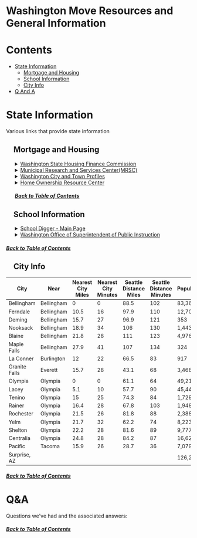 <h1>Washington Move Resources and General Information</h1>

<a id="toc"></a>

# Contents

- [State Information](#state-information)
  - [Mortgage and Housing](#mortgage-and-housing)
  - [School Information](#school-information)
  - [City Info](#city-info)
- [Q And A](#qa)

# State Information

Various links that provide state information
<!-- region state-info-->

## &nbsp;&nbsp;&nbsp; Mortgage and Housing

<ol>

<details><summary><a href="https://www.wshfc.org/">Washington State Housing Finance Commission</a></summary>

<ol>

Offers a wealth of information for home buyers, home owners and more.  Of particular interest here are potential programs to help with downpayment assistance.

</ol>
</details>

<details><summary><a href="https://www.mrsc.org/">Municipal Research and Services Center(MRSC)</a></summary>

<ol>

Main page for a site that is set up to help local governments with providing legal and policy guidance on various topics.  Great resource for local ordinances, city information and possible contact info.

</ol>
</details>

<details><summary><a href="https://www.mrsc.org/research-tools/washington-city-and-town-profiles/">Washington City and Town Profiles</a>  </summary>

<ol>

A subset of the main <a href="https://www.mrsc.org/">MRSC</a> page which contains city/township profile information.  Here, we can find info on specific cities, contact information, local websites, council meetings, laws/codes, and more.

</ol>
</details>

<details><summary><a href="https://www.homeownership-wa.org/">Home Ownership Resource Center</a></summary>

<ol>

Another resource containing information on home buying and home ownership.

</ol>
</details>

<h5><a href="#toc">Back to Table of Contents</a></h5>

</ol>

## &nbsp;&nbsp;&nbsp; School Information

<ol>

<details><summary><a href="https://www.schooldigger.com/">School Digger - Main Page</a></summary>

<ol>

Main page for the school digger website where you can find data regarding schools testing, enrollment data and even financial statistics.  The WA specific district ranking can be found <a href="https://www.schooldigger.com/go/WA/districtrank.aspx">here</a>, which has district rankings out of a total of 247 included.

<details><summary>Everett District Rankings</summary>

<ol>

<a href="https://www.schooldigger.com/go/WA/city/Everett/search.aspx">Everett Schools Info</a>

<img src="https://github.com/pogmothon/pogmothon.github.io/blob/main/imgs/2025-01-11-15-47-28.png">

</ol>

</details>

<details><summary>Olympia School District Rankings</summary>

<ol>

<a href="https://www.schooldigger.com/go/WA/city/Olympia/search.aspx">Olympia Schools Info</a>

<img src="https://github.com/pogmothon/pogmothon.github.io/blob/main/imgs/2025-01-11-15-50-40.png">

</ol>
</details>

<details><summary>Tacoma School District Rankings</summary>

<ol>

<a href="https://www.schooldigger.com/go/WA/city/Tacoma/search.aspx">Tacoma Schools Info</a>

<img src="https://github.com/pogmothon/pogmothon.github.io/blob/main/imgs/2025-01-11-15-52-33.png">

</ol>
</details>

</ol>
</details>

<details><summary><a href="https://reportcard.ospi.k12.wa.us/">Washington Office of Superintendent of Public Instruction</a></summary>

<ol>

State website that has various statistical information regarding schools all over the state of WA.  Of interesting note is how much money is spent per pupil.  Using the amount spent per pupil at Dysart High School as an example, you can see some of the various schools in WA by comparison below.

<ol>Dysart High School - Per Pupil Spend: $10,926</ol>

<ol>

<h3>WA Comparison</h3>

<li><a href="https://reportcard.ospi.k12.wa.us/ReportCard/ViewSchoolOrDistrict/102960">Avanti High School</a><br>
Spend: $14,278<br>
Difference: 30.67%</li>

<li><a href="https://reportcard.ospi.k12.wa.us/ReportCard/ViewSchoolOrDistrict/102969">Olympia High School</a><br>
Spend: $15,986<br>
Difference: 46.31%</li>

<li><a href="https://reportcard.ospi.k12.wa.us/ReportCard/ViewSchoolOrDistrict/102976">Capital High School</a><br>
Spend: $16,787<br>
Difference: 53.64%</li>

</ol>

</ol>


</details>

</ol>
<h5><a href="#toc">Back to Table of Contents</a></h5>

## &nbsp;&nbsp;&nbsp; City Info

City | Near | Nearest City<br>Miles | Nearest City<br>Minutes | Seattle Distance<br>Miles | Seattle Distance<br>Minutes | Population | Sex Offenders | Offender Rate | Weather Info
-- | -- | -- | -- | -- | -- | -- | -- | -- | --
Bellingham | Bellingham | 0 | 0 | 88.5 | 102 | 83,365 | 92 | 906/1 | <a href="https://weatherspark.com/y/991/Average-Weather-in-Bellingham-Washington-United-States-Year-Round">Here</a>
Ferndale | Bellingham | 10.5 | 16 | 97.9 | 110 | 12,704 | 10 | 1270/1 | <a href="https://weatherspark.com/y/967/Average-Weather-in-Ferndale-Washington-United-States-Year-Round">Here</a>
Deming | Bellingham | 15.7 | 27 | 96.9 | 121 | 353 | 1 | 353/1 | N/A
Nooksack | Bellingham | 18.9 | 34 | 106 | 130 | 1,443 | N/A | N/A | <a href="https://weatherspark.com/y/977/Average-Weather-in-Nooksack-Washington-United-States-Year-Round">Here</a>
Blaine | Bellingham | 21.8 | 28 | 111 | 123 | 4,976 | 8 | 622/1 | <a href="https://weatherspark.com/y/994/Average-Weather-in-Blaine-Washington-United-States-Year-Round">Here</a>
Maple Falls | Bellingham | 27.9 | 41 | 107 | 134 | 324 | 10 | 32/1 | N/A
La Conner | Burlington | 12 | 22 | 66.5 | 83 | 917 | 4 | 229/1 | <a href="https://weatherspark.com/y/996/Average-Weather-in-Burlington-Washington-United-States-Year-Round">Here</a>
Granite Falls | Everett | 15.7 | 28 | 43.1 | 68 | 3,468 | 7 | 495/1 | <a href="https://weatherspark.com/y/1252/Average-Weather-in-Granite-Falls-Washington-United-States-Year-Round">Here</a>
Olympia | Olympia | 0 | 0 | 61.1 | 64 | 49,218 | 168 | 293/1 | <a href="https://weatherspark.com/y/894/Average-Weather-in-Olympia-Washington-United-States-Year-Round">Here</a>
Lacey | Olympia | 5.1 | 10 | 57.7 | 90 | 45,446 | 10 | 4545/1 | <a href="https://weatherspark.com/y/864/Average-Weather-in-Lacey-Washington-United-States-Year-Round">Here</a>
Tenino | Olympia | 15 | 25 | 74.3 | 84 | 1,729 | 7 | 247/1 | <a href="https://weatherspark.com/y/793/Average-Weather-in-Tenino-Washington-United-States-Year-Round">Here</a>
Rainer | Olympia | 16.4 | 28 | 67.8 | 103 | 1,948 | 6 | 325/1 | <a href="https://weatherspark.com/y/792/Average-Weather-in-Rainier-Washington-United-States-Year-Round">Here</a>
Rochester | Olympia | 21.5 | 26 | 81.8 | 88 | 2,388 | 17 | 140/1 | <a href="https://weatherspark.com/y/445/Average-Weather-in-Rochester-Washington-United-States-Year-Round">Here</a>
Yelm | Olympia | 21.7 | 32 | 62.2 | 74 | 8,223 | 11 | 748/1 | <a href="https://weatherspark.com/y/796/Average-Weather-in-Yelm-Washington-United-States-Year-Round">Here</a>
Shelton | Olympia | 22.2 | 28 | 81.6 | 89 | 9,777 | 58 | 169/1 | <a href="https://weatherspark.com/y/454/Average-Weather-in-Shelton-Washington-United-States-Year-Round">Here</a>
Centralia | Olympia | 24.8 | 28 | 84.2 | 87 | 16,623 | 30 | 554/1 | <a href="https://weatherspark.com/y/781/Average-Weather-in-Centralia-Washington-United-States-Year-Round">Here</a>
Pacific | Tacoma | 15.9 | 26 | 28.7 | 36 | 7,079 | 5 | 1416/1 | <a href="https://weatherspark.com/y/896/Average-Weather-in-Pacific-Washington-United-States-Year-Round">Here</a>
Surprise, AZ | | | | | | 126,275 | 97 | 1302/1 |


<h5><a href="#toc">Back to Table of Contents</a></h5>

<!-- endregion state-info-->


# Q&A

Questions we've had and the associated answers:

<h5><a href="#toc">Back to Table of Contents</a></h5>
